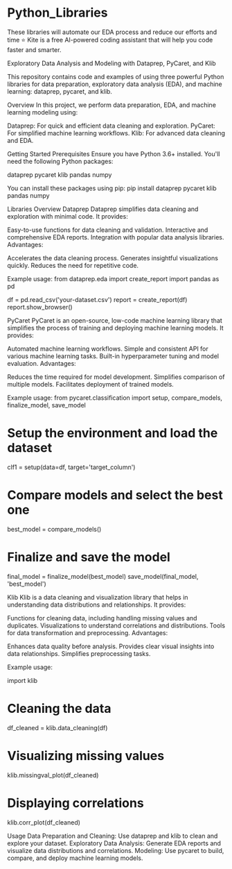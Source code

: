 # Python_Libraries
These libraries will automate our EDA  process and reduce our efforts and time ⭐ Kite is a free AI-powered coding assistant that will help you code faster and smarter.

Exploratory Data Analysis and Modeling with Dataprep, PyCaret, and Klib

This repository contains code and examples of using three powerful Python libraries for data preparation, exploratory data analysis (EDA), and machine learning: dataprep, pycaret, and klib.

Overview
In this project, we perform data preparation, EDA, and machine learning modeling using:

Dataprep: For quick and efficient data cleaning and exploration.
PyCaret: For simplified machine learning workflows.
Klib: For advanced data cleaning and EDA.

Getting Started
Prerequisites
Ensure you have Python 3.6+ installed. You'll need the following Python packages:

dataprep
pycaret
klib
pandas
numpy

You can install these packages using pip:
pip install dataprep pycaret klib pandas numpy


Libraries Overview
Dataprep
Dataprep simplifies data cleaning and exploration with minimal code. It provides:

Easy-to-use functions for data cleaning and validation.
Interactive and comprehensive EDA reports.
Integration with popular data analysis libraries.
Advantages:

Accelerates the data cleaning process.
Generates insightful visualizations quickly.
Reduces the need for repetitive code.

Example usage:
from dataprep.eda import create_report
import pandas as pd

df = pd.read_csv('your-dataset.csv')
report = create_report(df)
report.show_browser()

PyCaret
PyCaret is an open-source, low-code machine learning library that simplifies the process of training and deploying machine learning models. It provides:

Automated machine learning workflows.
Simple and consistent API for various machine learning tasks.
Built-in hyperparameter tuning and model evaluation.
Advantages:

Reduces the time required for model development.
Simplifies comparison of multiple models.
Facilitates deployment of trained models.

Example usage:
from pycaret.classification import setup, compare_models, finalize_model, save_model

# Setup the environment and load the dataset
clf1 = setup(data=df, target='target_column')

# Compare models and select the best one
best_model = compare_models()

# Finalize and save the model
final_model = finalize_model(best_model)
save_model(final_model, 'best_model')

Klib
Klib is a data cleaning and visualization library that helps in understanding data distributions and relationships. It provides:

Functions for cleaning data, including handling missing values and duplicates.
Visualizations to understand correlations and distributions.
Tools for data transformation and preprocessing.
Advantages:

Enhances data quality before analysis.
Provides clear visual insights into data relationships.
Simplifies preprocessing tasks.

Example usage:

import klib

# Cleaning the data
df_cleaned = klib.data_cleaning(df)

# Visualizing missing values
klib.missingval_plot(df_cleaned)

# Displaying correlations
klib.corr_plot(df_cleaned)


Usage
Data Preparation and Cleaning: Use dataprep and klib to clean and explore your dataset.
Exploratory Data Analysis: Generate EDA reports and visualize data distributions and correlations.
Modeling: Use pycaret to build, compare, and deploy machine learning models.
